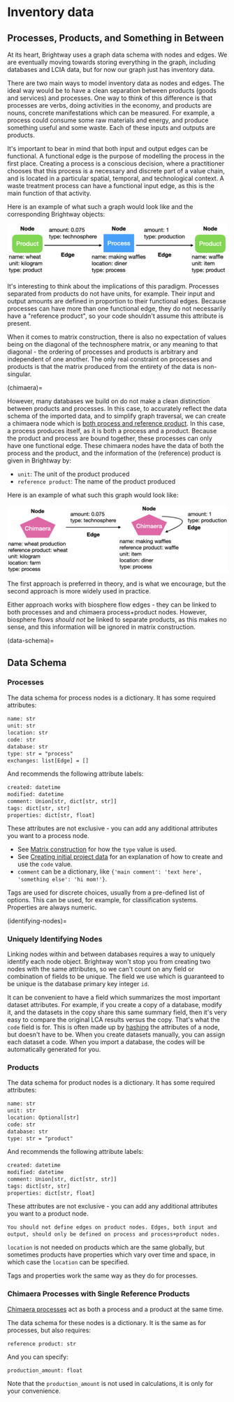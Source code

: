 # Inventory data

## Processes, Products, and Something in Between

At its heart, Brightway uses a graph data schema with nodes and edges. We are eventually moving towards storing everything in the graph, including databases and LCIA data, but for now our graph just has inventory data.

There are two main ways to model inventory data as nodes and edges. The ideal way would be to have a clean separation between products (goods and services) and processes. One way to think of this difference is that processes are verbs, doing activities in the economy, and products are nouns, concrete manifestations which can be measured. For example, a process could consume some raw materials and energy, and produce something useful and some waste. Each of these inputs and outputs are products.

It's important to bear in mind that both input and output edges can be functional. A functional edge is the purpose of modelling the process in the first place. Creating a process is a conscious decision, where a practitioner chooses that this process is a necessary and discrete part of a value chain, and is located in a particular spatial, temporal, and technological context. A waste treatment process can have a functional input edge, as this is the main function of that activity.

Here is an example of what such a graph would look like and the corresponding Brightway objects:

![image](_images/split-graph.png)

It's interesting to think about the implications of this paradigm. Processes separated from products do not have units, for example. Their input and output amounts are defined in proportion to their functional edges. Because processes can have more than one functional edge, they do not necessarily have a "reference product", so your code shouldn't assume this attribute is present.

When it comes to matrix construction, there is also no expectation of values being on the diagonal of the technosphere matrix, or any meaning to that diagonal - the ordering of processes and products is arbitrary and independent of one another. The only real constraint on processes and products is that the matrix produced from the entirety of the data is non-singular.

(chimaera)=

However, many databases we build on do not make a clean distinction between products and processes. In this case, to accurately reflect the data schema of the imported data, and to simplify graph traversal, we can create a chimaera node which is [both process and reference product](https://github.com/brightway-lca/bw_interface_schemas/blob/5fb1d40587aec2a4bb2248505550fc883a91c355/bw_interface_schemas/lci.py#L83). In this case, a process produces itself, as it is both a process and a product. Because the product and process are bound together, these processes can only have one functional edge. These chimaera nodes have the data of both the process and the product, and the information of the (reference) product is given in Brightway by:

* `unit`: The unit of the product produced
* `reference product`: The name of the product produced

Here is an example of what such this graph would look like:

![image](_images/chimaera-graph.png)

The first approach is preferred in theory, and is what we encourage, but the second approach is more widely used in practice.

Either approach works with biosphere flow edges - they can be linked to both processes and and chimaera process+product nodes. However, biosphere flows *should not* be linked to separate products, as this makes no sense, and this information will be ignored in matrix construction.

(data-schema)=
## Data Schema

### Processes

The data schema for process nodes is a dictionary. It has some required attributes:

    name: str
    unit: str
    location: str
    code: str
    database: str
    type: str = "process"
    exchanges: list[Edge] = []

And recommends the following attribute labels:

    created: datetime
    modified: datetime
    comment: Union[str, dict[str, str]]
    tags: dict[str, str]
    properties: dict[str, float]

These attributes are not exclusive - you can add any additional attributes you want to a process node.

* See [Matrix construction](./matrix.md) for how the `type` value is used.
* See [Creating initial project data](identifying-nodes) for an explanation of how to create and use the `code` value.
* `comment` can be a dictionary, like `{'main comment': 'text here', 'something else': 'hi mom!'}`.

Tags are used for discrete choices, usually from a pre-defined list of options. This can be used, for example, for classification systems. Properties are always numeric.

(identifying-nodes)=
### Uniquely Identifying Nodes

Linking nodes within and between databases requires a way to uniquely identify each node object. Brightway won't stop you from creating two nodes with the same attributes, so we can't count on any field or combination of fields to be unique. The field we use which is guaranteed to be unique is the database primary key integer `id`.

It can be convenient to have a field which summarizes the most important dataset attributes. For example, if you create a copy of a database, modify it, and the datasets in the copy share this same summary field, then it's very easy to compare the original LCA results versus the copy. That's what the `code` field is for. This is often made up by [hashing](http://en.wikipedia.org/wiki/MD5) the attributes of a node, but doesn't have to be. When you create datasets manually, you can assign each dataset a code. When you import a database, the codes will be automatically generated for you.

### Products

The data schema for product nodes is a dictionary. It has some required attributes:

    name: str
    unit: str
    location: Optional[str]
    code: str
    database: str
    type: str = "product"

And recommends the following attribute labels:

    created: datetime
    modified: datetime
    comment: Union[str, dict[str, str]]
    tags: dict[str, str]
    properties: dict[str, float]

These attributes are not exclusive - you can add any additional attributes you want to a product node.

```{warning}
You should not define edges on product nodes. Edges, both input and output, should only be defined on process and process+product nodes.
```

`location` is not needed on products which are the same globally, but sometimes products have properties which vary over time and space, in which case the `location` can be specified.

Tags and properties work the same way as they do for processes.

### Chimaera Processes with Single Reference Products

[Chimaera processes](chimaera) act as both a process and a product at the same time.

The data schema for these nodes is a dictionary. It is the same as for processes, but also requires:

    reference product: str

And you can specify:

    production_amount: float

Note that the `production_amount` is not used in calculations, it is only for your convenience.
